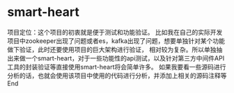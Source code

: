 # smart-heart
项目定位：这个项目的初衷就是便于测试和功能验证。
比如我在自己的实际开发项目中zookeeper出现了问题或者es，kafka出现了问题，想要单独针对某个功能做下验证，此时还要使用项目的巨大架构进行验证，
相对较为复杂。所以单独抽出来做一个smart-heart，对于一些功能性的api测试，以及针对第三方中间件API工具的封装验证等直接使用smart-heart将会简单许多。
如果我要看一些源码进行分析的话，也就会使用该项目中使用的代码进行分析，并添加上相关的源码注释等 End

